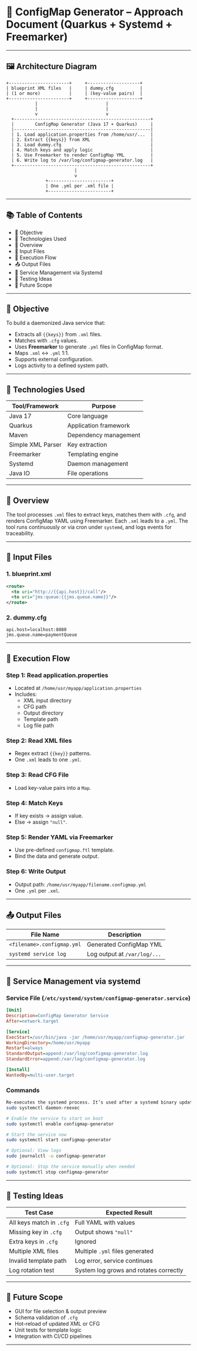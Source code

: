 # 🧾 ConfigMap Generator – Approach Document (Quarkus + Systemd + Freemarker)

---

## 🖼️ Architecture Diagram

```plaintext
+-----------------------+     +--------------------+
| blueprint XML files   |     | dummy.cfg          |
| (1 or more)           |     | (key-value pairs)  |
+-----------------------+     +--------------------+
           |                          |
           |                          |
           v                          v
  +----------------------------------------------------+
  |        ConfigMap Generator (Java 17 + Quarkus)     |
  |----------------------------------------------------|
  | 1. Load application.properties from /home/usr/...  |
  | 2. Extract {{keys}} from XML                       |
  | 3. Load dummy.cfg                                  |
  | 4. Match keys and apply logic                      |
  | 5. Use Freemarker to render ConfigMap YML          |
  | 6. Write log to /var/log/configmap-generator.log   |
  +----------------------------------------------------+
                          |
                          v
               +------------------------+
               | One .yml per .xml file |
               +------------------------+
```

---

## 📚 Table of Contents

- 🎯 Objective  
- 🔧 Technologies Used  
- 🧠 Overview  
- 📁 Input Files  
- 🚀 Execution Flow  
- 📤 Output Files  
- 📄 Service Management via Systemd  
- 🧪 Testing Ideas  
- 📌 Future Scope  

---

## 🎯 Objective

To build a daemonized Java service that:

- Extracts all `{{keys}}` from `.xml` files.
- Matches with `.cfg` values.
- Uses **Freemarker** to generate `.yml` files in ConfigMap format.
- Maps `.xml` ↔ `.yml` 1:1.
- Supports external configuration.
- Logs activity to a defined system path.

---

## 🔧 Technologies Used

| Tool/Framework        | Purpose                          |
|-----------------------|----------------------------------|
| Java 17               | Core language                    |
| Quarkus               | Application framework            |
| Maven                 | Dependency management            |
| Simple XML Parser     | Key extraction                   |
| Freemarker            | Templating engine                |
| Systemd               | Daemon management                |
| Java IO               | File operations                  |

---

## 🧠 Overview

The tool processes `.xml` files to extract keys, matches them with `.cfg`, and renders ConfigMap YAML using Freemarker. Each `.xml` leads to a `.yml`. The tool runs continuously or via cron under `systemd`, and logs events for traceability.

---

## 📁 Input Files

### 1. blueprint.xml

```xml
<route>
  <to uri="http://{{api.host}}/call"/>
  <to uri="jms:queue:{{jms.queue.name}}"/>
</route>
```

### 2. dummy.cfg

```properties
api.host=localhost:8080
jms.queue.name=paymentQueue
```

---

## 🚀 Execution Flow

### Step 1: Read application.properties

- Located at `/home/usr/myapp/application.properties`
- Includes:
  - XML input directory
  - CFG path
  - Output directory
  - Template path
  - Log file path

### Step 2: Read XML files

- Regex extract `{{key}}` patterns.
- One `.xml` leads to one `.yml`.

### Step 3: Read CFG File

- Load key-value pairs into a `Map`.

### Step 4: Match Keys

- If key exists → assign value.
- Else → assign `"null"`.

### Step 5: Render YAML via Freemarker

- Use pre-defined `configmap.ftl` template.
- Bind the data and generate output.

### Step 6: Write Output

- Output path: `/home/usr/myapp/filename.configmap.yml`
- One `.yml` per `.xml`.

---

## 📤 Output Files

| File Name                   | Description                      |
|----------------------------|----------------------------------|
| `<filename>.configmap.yml` | Generated ConfigMap YML          |
| `systemd service log`      | Log output at `/var/log/...`     |

---

## 📄 Service Management via systemd

### Service File (`/etc/systemd/system/configmap-generator.service`)

```ini
[Unit]
Description=ConfigMap Generator Service
After=network.target

[Service]
ExecStart=/usr/bin/java -jar /home/usr/myapp/configmap-generator.jar
WorkingDirectory=/home/usr/myapp
Restart=always
StandardOutput=append:/var/log/configmap-generator.log
StandardError=append:/var/log/configmap-generator.log

[Install]
WantedBy=multi-user.target
```

### Commands

```bash
Re-executes the systemd process. It’s used after a systemd binary update 
sudo systemctl daemon-reexec

# Enable the service to start on boot
sudo systemctl enable configmap-generator

# Start the service now
sudo systemctl start configmap-generator

# Optional: View logs
sudo journalctl -u configmap-generator

# Optional: Stop the service manually when needed
sudo systemctl stop configmap-generator

```

---

## 🧪 Testing Ideas

| Test Case                       | Expected Result                                |
|--------------------------------|--------------------------------------------------|
| All keys match in `.cfg`       | Full YAML with values                           |
| Missing key in `.cfg`          | Output shows `"null"`                           |
| Extra keys in `.cfg`           | Ignored                                         |
| Multiple XML files             | Multiple `.yml` files generated                 |
| Invalid template path          | Log error, service continues                    |
| Log rotation test              | System log grows and rotates correctly          |

---

## 📌 Future Scope

- GUI for file selection & output preview
- Schema validation of `.cfg`
- Hot-reload of updated XML or CFG
- Unit tests for template logic
- Integration with CI/CD pipelines

---
